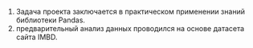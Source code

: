 1) Задача проекта заключается в практическом применении знаний библиотеки Pandas.
2) предварительный анализ данных проводился на основе датасета сайта IMBD.

